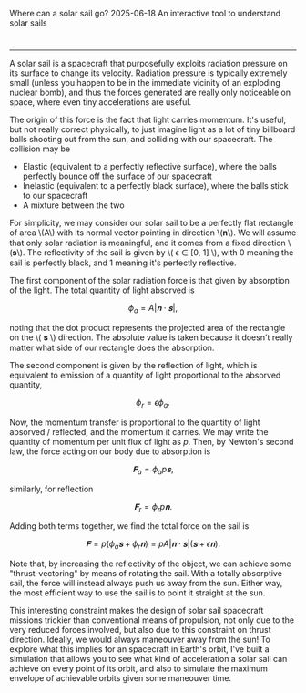 Where can a solar sail go?
2025-06-18
An interactive tool to understand solar sails
#
<script type="importmap">
	{
		"imports": {
			"three": "https://cdn.jsdelivr.net/npm/three@0.177.0/build/three.module.js"
		}
	}
</script>
#

---

A solar sail is a spacecraft that purposefully exploits radiation pressure on its surface to change its velocity. Radiation pressure is typically extremely small (unless you happen to be in the immediate vicinity of an exploding nuclear bomb), and thus the forces generated are really only noticeable on space, where even tiny accelerations are useful.

The origin of this force is the fact that light carries momentum. It's useful, but not really correct physically, to just imagine light as a lot of tiny billboard balls shooting out from the sun, and colliding with our spacecraft. The collision may be

- Elastic (equivalent to a perfectly reflective surface), where the balls perfectly bounce off the surface of our spacecraft
- Inelastic (equivalent to a perfectly black surface), where the balls stick to our spacecraft
- A mixture between the two

For simplicity, we may consider our solar sail to be a perfectly flat rectangle of area \\(A\\) with its normal vector pointing in direction \\(𝐧\\). We will assume that only solar radiation is meaningful, and it comes from a fixed direction \\(𝐬\\). The reflectivity of the sail is given by \\( ϵ ∈ [0, 1] \\), with 0 meaning the sail is perfectly black, and 1 meaning it's perfectly reflective.

The first component of the solar radiation force is that given by absorption of the light. The total quantity of light absorved is 

$$
    ϕ_a = A |𝐧 ⋅𝐬|, 
$$

noting that the dot product represents the projected area of the rectangle on the \\( 𝐬 \\) direction. The absolute value is taken because it doesn't really matter what side of our rectangle does the absorption.

The second component is given by the reflection of light, which is equivalent to emission of a quantity of light proportional to the absorved quantity,   

$$
    ϕ_r = ϵ ϕ_a.
$$

Now, the momentum transfer is proportional to the quantity of light absorved / reflected, and the momentum it carries. We may write the quantity of momentum per unit flux of light as $p$. Then, by Newton's second law, the force acting on our body due to absorption is

$$
    𝐅_a = ϕ_a p 𝐬,
$$

similarly, for reflection

$$
    𝐅_r = ϕ_r p 𝐧.
$$

Adding both terms together, we find the total force on the sail is

$$
    𝐅 = p (ϕ_a 𝐬 + ϕ_r 𝐧) = p A |𝐧 ⋅ 𝐬| (𝐬 + ϵ 𝐧).
$$

Note that, by increasing the reflectivity of the object, we can achieve some "thrust-vectoring" by means of rotating the sail. With a totally absorptive sail, the force will instead always push us away from the sun. Either way, the most efficient way to use the sail is to point it straight at the sun.

This interesting constraint makes the design of solar sail spacecraft missions trickier than conventional means of propulsion, not only due to the very reduced forces involved, but also due to this constraint on thrust direction. Ideally, we would always maneouver away from the sun! To explore what this implies for an spacecraft in Earth's orbit, I've built a simulation that allows you to see what kind of acceleration a solar sail can achieve on every point of its orbit, and also to simulate the maximum envelope of achievable orbits given some maneouver time.

<script type="module" src="/external/solar-sail.js"></script>

